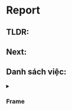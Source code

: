 # Report
## TLDR:

## Next:
## Danh sách việc:
<details>
  <summary><h3>Frame</h3></summary>
  Test
</details>


